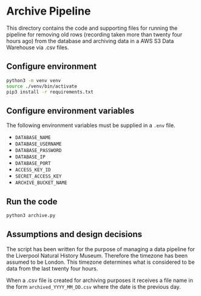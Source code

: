 # Archive Pipeline

This directory contains the code and supporting files for running the pipeline for removing old rows (recording taken more than twenty four hours ago) from the database and archiving data in a AWS S3 Data Warehouse via .csv files.

## Configure environment

```sh
python3 -m venv venv
source ./venv/bin/activate
pip3 install -r requirements.txt
```

## Configure environment variables

The following environment variables must be supplied in a `.env` file.

- `DATABASE_NAME`
- `DATABASE_USERNAME`
- `DATABASE_PASSWORD`
- `DATABASE_IP`
- `DATABASE_PORT`
- `ACCESS_KEY_ID`
- `SECRET_ACCESS_KEY`
- `ARCHIVE_BUCKET_NAME`

## Run the code

```sh
python3 archive.py
```

## Assumptions and design decisions

The script has been written for the purpose of managing a data pipeline for the Liverpool Natural History Museum. Therefore the timezone has been assumed to be London. This timezone determines what is considered to be data from the last twenty four hours.

When a .csv file is created for archiving purposes it receives a file name in the form `archived_YYYY_MM_DD.csv` where the date is the previous day.
